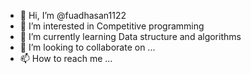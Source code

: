 - 👋 Hi, I’m @fuadhasan1122
- 👀 I’m interested in Competitive programming 
- 🌱 I’m currently learning Data structure and algorithms 
- 💞️ I’m looking to collaborate on ...
- 📫 How to reach me ...

<!---
fuadhasan1122/fuadhasan1122 is a ✨ special ✨ repository because its `README.md` (this file) appears on your GitHub profile.
You can click the Preview link to take a look at your changes.
--->
